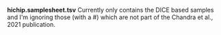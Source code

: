 **hichip.samplesheet.tsv**
Currently only contains the DICE based samples and I'm ignoring those (with a #) which are 
not part of the Chandra et al., 2021 publication.

